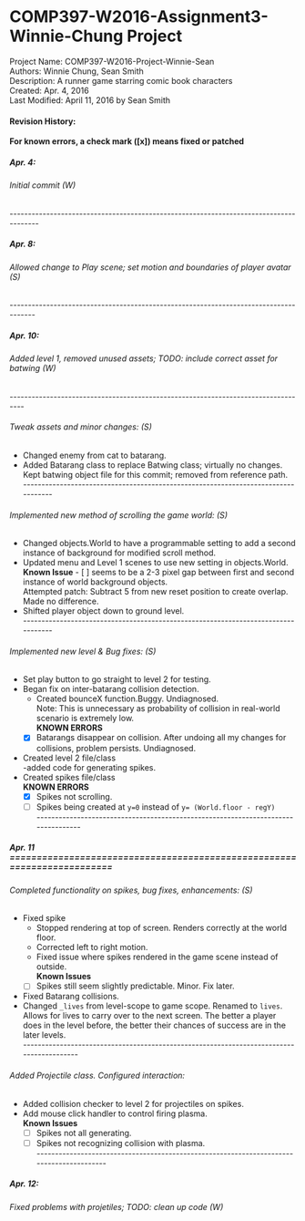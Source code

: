 # COMP397-W2016-Assignment3-Winnie-Chung Project

Project Name: COMP397-W2016-Project-Winnie-Sean  
Authors: Winnie Chung, Sean Smith  
Description: A runner game starring comic book characters  
Created: Apr. 4, 2016  
Last Modified: April 11, 2016 by Sean Smith
#### Revision History:  

**For known errors, a check mark ([x]) means fixed or patched**
##### Apr. 4:  
###### Initial commit (W)  
\--------------------------------------------------------------------------------------  
##### Apr. 8: 
###### Allowed change to Play scene; set motion and boundaries of player avatar (S)  
\-------------------------------------------------------------------------------------  
##### Apr. 10:  
###### Added level 1, removed unused assets; TODO: include correct asset for batwing (W)  
\----------------------------------------------------------------------------------    
###### Tweak assets and minor changes:  (S)
- Changed enemy from cat to batarang.  
- Added Batarang class to replace Batwing class; virtually no changes.  
Kept batwing object file for this commit; removed from reference path.  
\----------------------------------------------------------------------------------    
###### Implemented new method of scrolling the game world: (S)  
- Changed objects.World to have a programmable setting to add a second instance of background for modified scroll method.  
- Updated menu and Level 1 scenes to use new setting in objects.World.  
        **Known Issue** 
       - [ ] seems to be a 2-3 pixel gap between first and second instance of world background objects.  
            Attempted patch: Subtract 5 from new reset position to create overlap. Made no difference.  
- Shifted player object down to ground level.  
\----------------------------------------------------------------------------------    
###### Implemented new level & Bug fixes:  (S)  
- Set play button to go straight to level 2 for testing.  
- Began fix on inter-batarang collision detection.  
  - Created bounceX function.Buggy. Undiagnosed.  
  Note: This is unnecessary as probability of collision in real-world scenario is extremely low.  
  **KNOWN ERRORS** 
  - [x] Batarangs disappear on collision. After undoing all my changes for collisions, problem persists. Undiagnosed.  
- Created level 2 file/class  
  -added code for generating spikes.  
- Created spikes file/class  
  **KNOWN ERRORS**  
  - [x] Spikes not scrolling.  
  - [ ] Spikes being created at `y=0` instead of `y= (World.floor - regY)`  
\----------------------------------------------------------------------------------  
##### Apr. 11 ========================================================================   
###### Completed functionality on spikes, bug fixes, enhancements: (S)  
- Fixed spike  
  - Stopped rendering at top of screen. Renders correctly at the world floor.  
  - Corrected left to right motion.  
  - Fixed issue where spikes rendered in the game scene instead of outside.  
  **Known Issues**   
  - [ ] Spikes still seem slightly predictable. Minor. Fix later.  

- Fixed Batarang collisions.
- Changed `_lives` from level-scope to game scope. Renamed to `lives`.  
  Allows for lives to carry over to the next screen. The better a player does in the level before, the better their chances of success are in the later levels.  
\-----------------------------------------------------------------------------------------   
###### Added Projectile class. Configured interaction:  
- Added collision checker to level 2 for projectiles on spikes.  
- Add mouse click handler to control firing plasma.  
 **Known Issues**  
   - [ ] Spikes not all generating.  
   - [ ] Spikes not recognizing collision with plasma.  
\-----------------------------------------------------------------------------------------  
##### Apr. 12:  
###### Fixed problems with projetiles; TODO: clean up code (W)  